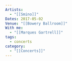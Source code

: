 ```yaml
---
Artists:
  - "[[Smino]]"
Dates: 2017-05-02
Venue: "[[Bowery Ballroom]]"
With me:
  - "[[Marques Gartrell]]"
tags:
  - concerts
category:
  - "[[Concerts]]"
---
```

